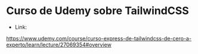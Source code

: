 # Curso de Udemy sobre TailwindCSS

- Link:

https://www.udemy.com/course/curso-express-de-tailwindcss-de-cero-a-experto/learn/lecture/27069354#overview